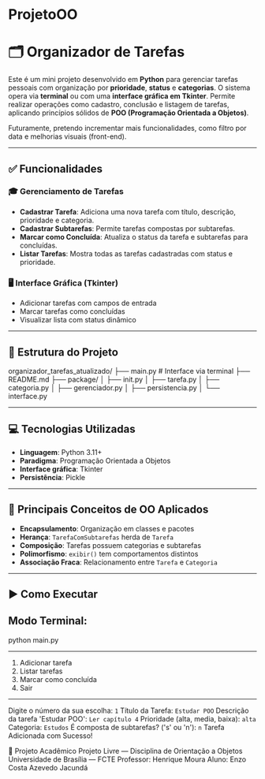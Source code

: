 # ProjetoOO
# 🗂️ Organizador de Tarefas

Este é um mini projeto desenvolvido em **Python** para gerenciar tarefas pessoais com organização por **prioridade**, **status** e **categorias**. O sistema opera via **terminal** ou com uma **interface gráfica em Tkinter**. Permite realizar operações como cadastro, conclusão e listagem de tarefas, aplicando princípios sólidos de **POO (Programação Orientada a Objetos)**.

Futuramente, pretendo incrementar mais funcionalidades, como filtro por data e melhorias visuais (front-end).

---

## ✅ Funcionalidades

### 🎓 Gerenciamento de Tarefas

- **Cadastrar Tarefa**: Adiciona uma nova tarefa com título, descrição, prioridade e categoria.
- **Cadastrar Subtarefas**: Permite tarefas compostas por subtarefas.
- **Marcar como Concluída**: Atualiza o status da tarefa e subtarefas para concluídas.
- **Listar Tarefas**: Mostra todas as tarefas cadastradas com status e prioridade.

### 🖥️ Interface Gráfica (Tkinter)

- Adicionar tarefas com campos de entrada
- Marcar tarefas como concluídas
- Visualizar lista com status dinâmico

---

## 🧱 Estrutura do Projeto

organizador_tarefas_atualizado/
├── main.py # Interface via terminal
├── README.md
├── package/
│ ├── init.py
│ ├── tarefa.py
│ ├── categoria.py
│ ├── gerenciador.py
│ ├── persistencia.py
│ └── interface.py


---

## 💻 Tecnologias Utilizadas

- **Linguagem**: Python 3.11+
- **Paradigma**: Programação Orientada a Objetos
- **Interface gráfica**: Tkinter
- **Persistência**: Pickle

---

## 🧠 Principais Conceitos de OO Aplicados

- **Encapsulamento**: Organização em classes e pacotes
- **Herança**: `TarefaComSubtarefas` herda de `Tarefa`
- **Composição**: Tarefas possuem categorias e subtarefas
- **Polimorfismo**: `exibir()` tem comportamentos distintos
- **Associação Fraca**: Relacionamento entre `Tarefa` e `Categoria`

---

## ▶️ Como Executar

## Modo Terminal:
python main.py

-----------------------------
1. Adicionar tarefa
2. Listar tarefas
3. Marcar como concluída
4. Sair
-----------------------------
Digite o número da sua escolha: `1`
Título da Tarefa: `Estudar POO`
Descrição da tarefa 'Estudar POO': `Ler capítulo 4`
Prioridade (alta, media, baixa): `alta`
Categoria: `Estudos`
É composta de subtarefas? ('s' ou 'n'): `n`
Tarefa Adicionada com Sucesso!

📅 Projeto Acadêmico
Projeto Livre — Disciplina de Orientação a Objetos
Universidade de Brasília — FCTE
Professor: Henrique Moura
Aluno: Enzo Costa Azevedo Jacundá
